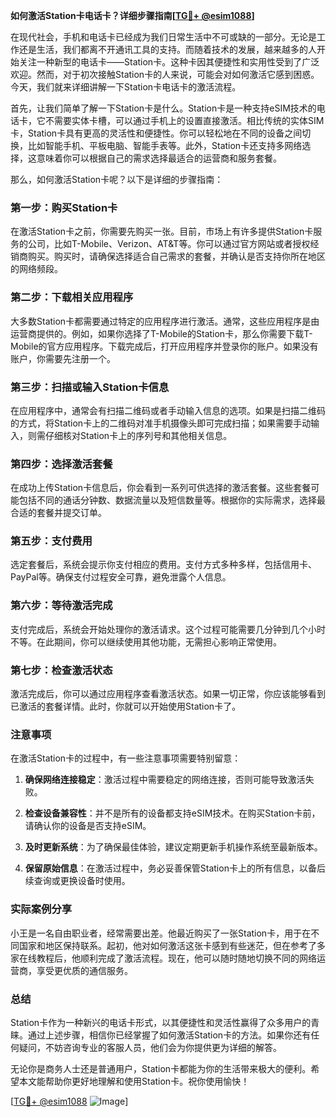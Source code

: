 **如何激活Station卡电话卡？详细步骤指南[[TG💪+ @esim1088](https://t.me/s/esim1088)]**

在现代社会，手机和电话卡已经成为我们日常生活中不可或缺的一部分。无论是工作还是生活，我们都离不开通讯工具的支持。而随着技术的发展，越来越多的人开始关注一种新型的电话卡——Station卡。这种卡因其便捷性和实用性受到了广泛欢迎。然而，对于初次接触Station卡的人来说，可能会对如何激活它感到困惑。今天，我们就来详细讲解一下Station卡电话卡的激活流程。

首先，让我们简单了解一下Station卡是什么。Station卡是一种支持eSIM技术的电话卡，它不需要实体卡槽，可以通过手机上的设置直接激活。相比传统的实体SIM卡，Station卡具有更高的灵活性和便捷性。你可以轻松地在不同的设备之间切换，比如智能手机、平板电脑、智能手表等。此外，Station卡还支持多网络选择，这意味着你可以根据自己的需求选择最适合的运营商和服务套餐。

那么，如何激活Station卡呢？以下是详细的步骤指南：

### 第一步：购买Station卡

在激活Station卡之前，你需要先购买一张。目前，市场上有许多提供Station卡服务的公司，比如T-Mobile、Verizon、AT&T等。你可以通过官方网站或者授权经销商购买。购买时，请确保选择适合自己需求的套餐，并确认是否支持你所在地区的网络频段。

### 第二步：下载相关应用程序

大多数Station卡都需要通过特定的应用程序进行激活。通常，这些应用程序是由运营商提供的。例如，如果你选择了T-Mobile的Station卡，那么你需要下载T-Mobile的官方应用程序。下载完成后，打开应用程序并登录你的账户。如果没有账户，你需要先注册一个。

### 第三步：扫描或输入Station卡信息

在应用程序中，通常会有扫描二维码或者手动输入信息的选项。如果是扫描二维码的方式，将Station卡上的二维码对准手机摄像头即可完成扫描；如果需要手动输入，则需仔细核对Station卡上的序列号和其他相关信息。

### 第四步：选择激活套餐

在成功上传Station卡信息后，你会看到一系列可供选择的激活套餐。这些套餐可能包括不同的通话分钟数、数据流量以及短信数量等。根据你的实际需求，选择最合适的套餐并提交订单。

### 第五步：支付费用

选定套餐后，系统会提示你支付相应的费用。支付方式多种多样，包括信用卡、PayPal等。确保支付过程安全可靠，避免泄露个人信息。

### 第六步：等待激活完成

支付完成后，系统会开始处理你的激活请求。这个过程可能需要几分钟到几个小时不等。在此期间，你可以继续使用其他功能，无需担心影响正常使用。

### 第七步：检查激活状态

激活完成后，你可以通过应用程序查看激活状态。如果一切正常，你应该能够看到已激活的套餐详情。此时，你就可以开始使用Station卡了。

### 注意事项

在激活Station卡的过程中，有一些注意事项需要特别留意：

1. **确保网络连接稳定**：激活过程中需要稳定的网络连接，否则可能导致激活失败。
   
2. **检查设备兼容性**：并不是所有的设备都支持eSIM技术。在购买Station卡前，请确认你的设备是否支持eSIM。

3. **及时更新系统**：为了确保最佳体验，建议定期更新手机操作系统至最新版本。

4. **保留原始信息**：在激活过程中，务必妥善保管Station卡上的所有信息，以备后续查询或更换设备时使用。

### 实际案例分享

小王是一名自由职业者，经常需要出差。他最近购买了一张Station卡，用于在不同国家和地区保持联系。起初，他对如何激活这张卡感到有些迷茫，但在参考了多家在线教程后，他顺利完成了激活流程。现在，他可以随时随地切换不同的网络运营商，享受更优质的通信服务。

### 总结

Station卡作为一种新兴的电话卡形式，以其便捷性和灵活性赢得了众多用户的青睐。通过上述步骤，相信你已经掌握了如何激活Station卡的方法。如果你还有任何疑问，不妨咨询专业的客服人员，他们会为你提供更为详细的解答。

无论你是商务人士还是普通用户，Station卡都能为你的生活带来极大的便利。希望本文能帮助你更好地理解和使用Station卡。祝你使用愉快！

[[TG💪+ @esim1088](https://t.me/s/esim1088) ![Image](https://i.postimg.cc/4NQfJmqS/Snipaste-2025-05-13-00-14-12.png)]